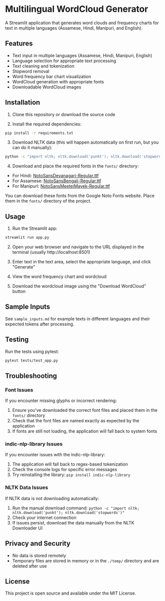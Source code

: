 # Multilingual WordCloud Generator

A Streamlit application that generates word clouds and frequency charts for text in multiple languages (Assamese, Hindi, Manipuri, and English).

## Features

- Text input in multiple languages (Assamese, Hindi, Manipuri, English)
- Language selection for appropriate text processing
- Text cleaning and tokenization
- Stopword removal
- Word frequency bar chart visualization
- WordCloud generation with appropriate fonts
- Downloadable WordCloud images

## Installation

1. Clone this repository or download the source code

2. Install the required dependencies:

```bash
pip install -r requirements.txt
```

3. Download NLTK data (this will happen automatically on first run, but you can do it manually):

```bash
python -c "import nltk; nltk.download('punkt'); nltk.download('stopwords')"
```

4. Download and place the required fonts in the `fonts/` directory:

- For Hindi: [NotoSansDevanagari-Regular.ttf](https://fonts.google.com/noto/specimen/Noto+Sans+Devanagari)
- For Assamese: [NotoSansBengali-Regular.ttf](https://fonts.google.com/noto/specimen/Noto+Sans+Bengali)
- For Manipuri: [NotoSansMeeteiMayek-Regular.ttf](https://fonts.google.com/noto/specimen/Noto+Sans+Meetei+Mayek)

You can download these fonts from the Google Noto Fonts website. Place them in the `fonts/` directory of the project.

## Usage

1. Run the Streamlit app:

```bash
streamlit run app.py
```

2. Open your web browser and navigate to the URL displayed in the terminal (usually http://localhost:8501)

3. Enter text in the text area, select the appropriate language, and click "Generate"

4. View the word frequency chart and wordcloud

5. Download the wordcloud image using the "Download WordCloud" button

## Sample Inputs

See `sample_inputs.md` for example texts in different languages and their expected tokens after processing.

## Testing

Run the tests using pytest:

```bash
pytest tests/test_app.py
```

## Troubleshooting

### Font Issues

If you encounter missing glyphs or incorrect rendering:

1. Ensure you've downloaded the correct font files and placed them in the `fonts/` directory
2. Check that the font files are named exactly as expected by the application
3. If fonts are still not loading, the application will fall back to system fonts

### indic-nlp-library Issues

If you encounter issues with the indic-nlp-library:

1. The application will fall back to regex-based tokenization
2. Check the console logs for specific error messages
3. Try reinstalling the library: `pip install indic-nlp-library`

### NLTK Data Issues

If NLTK data is not downloading automatically:

1. Run the manual download command: `python -c "import nltk; nltk.download('punkt'); nltk.download('stopwords')"`
2. Check your internet connection
3. If issues persist, download the data manually from the NLTK Downloader UI

## Privacy and Security

- No data is stored remotely
- Temporary files are stored in memory or in the `./temp/` directory and are deleted after use

## License

This project is open source and available under the MIT License.